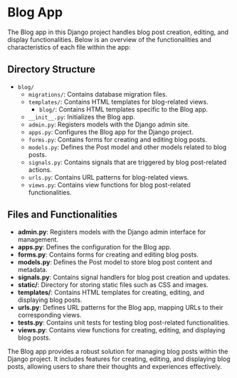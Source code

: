 # Blog App

<!-- TODO: update README.md file -->

The Blog app in this Django project handles blog post creation, editing, and display functionalities. Below is an overview of the functionalities and characteristics of each file within the app:

## Directory Structure

- `blog/`
  - `migrations/`: Contains database migration files.
  - `templates/`: Contains HTML templates for blog-related views.
    - `blog/`: Contains HTML templates specific to the Blog app.
  - `__init__.py`: Initializes the Blog app.
  - `admin.py`: Registers models with the Django admin site.
  - `apps.py`: Configures the Blog app for the Django project.
  - `forms.py`: Contains forms for creating and editing blog posts.
  - `models.py`: Defines the Post model and other models related to blog posts.
  - `signals.py`: Contains signals that are triggered by blog post-related actions.
  - `urls.py`: Contains URL patterns for blog-related views.
  - `views.py`: Contains view functions for blog post-related functionalities.

## Files and Functionalities

- **admin.py**: Registers models with the Django admin interface for management.
- **apps.py**: Defines the configuration for the Blog app.
- **forms.py**: Contains forms for creating and editing blog posts.
- **models.py**: Defines the Post model to store blog post content and metadata.
- **signals.py**: Contains signal handlers for blog post creation and updates.
- **static/**: Directory for storing static files such as CSS and images.
- **templates/**: Contains HTML templates for creating, editing, and displaying blog posts.
- **urls.py**: Defines URL patterns for the Blog app, mapping URLs to their corresponding views.
- **tests.py**: Contains unit tests for testing blog post-related functionalities.
- **views.py**: Contains view functions for creating, editing, and displaying blog posts.

The Blog app provides a robust solution for managing blog posts within the Django project. It includes features for creating, editing, and displaying blog posts, allowing users to share their thoughts and experiences effectively.
